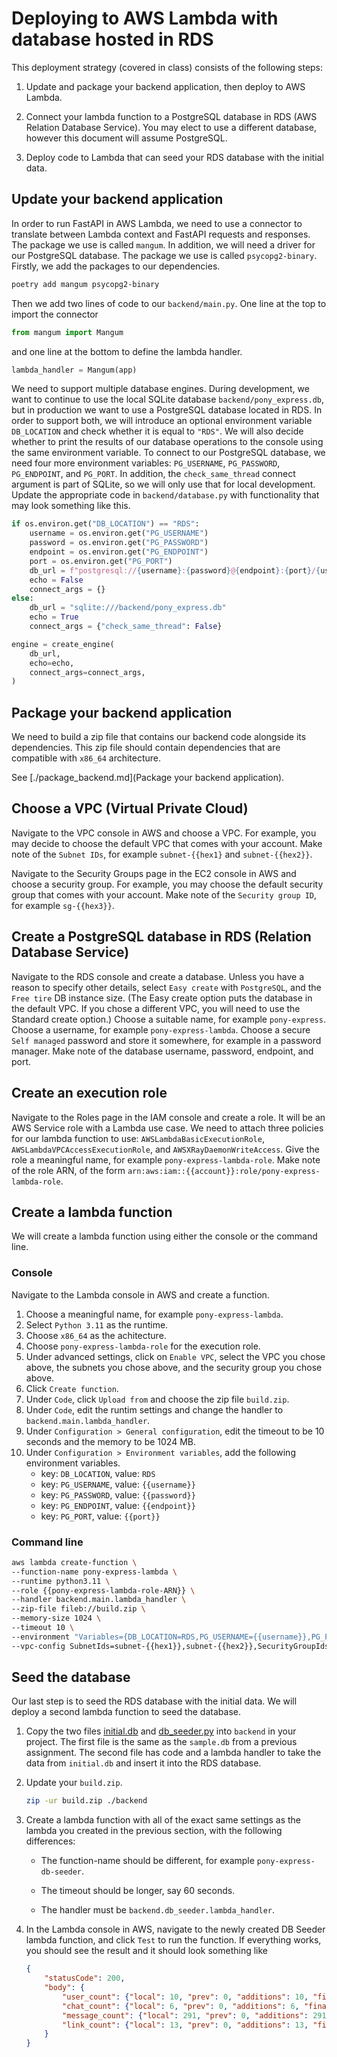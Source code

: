 # Deploying to AWS Lambda with database hosted in RDS

This deployment strategy (covered in class) consists of the following steps:

1. Update and package your backend application, then deploy to AWS Lambda.

2. Connect your lambda function to a PostgreSQL database in RDS (AWS Relation Database
   Service). You may elect to use a different database, however this document will assume
   PostgreSQL.

3. Deploy code to Lambda that can seed your RDS database with the initial data.

## Update your backend application

In order to run FastAPI in AWS Lambda, we need to use a connector to translate between
Lambda context and FastAPI requests and responses. The package we use is called `mangum`.
In addition, we will need a driver for our PostgreSQL database. The package we use is
called `psycopg2-binary`. Firstly, we add the packages to our dependencies.

```bash
poetry add mangum psycopg2-binary
```

Then we add two lines of code to our `backend/main.py`. One line at the top to import the
connector

```python
from mangum import Mangum
```

and one line at the bottom to define the lambda handler.

```python
lambda_handler = Mangum(app)
```

We need to support multiple database engines. During development, we want to continue to
use the local SQLite database `backend/pony_express.db`, but in production we want to use
a PostgreSQL database located in RDS. In order to support both, we will introduce an
optional environment variable `DB_LOCATION` and check whether it is equal to `"RDS"`. We
will also decide whether to print the results of our database operations to the console
using the same environment variable. To connect to our PostgreSQL database, we need four
more environment variables: `PG_USERNAME`, `PG_PASSWORD`, `PG_ENDPOINT`, and `PG_PORT`.
In addition, the `check_same_thread` connect argument is part of SQLite, so we will only
use that for local development. Update the appropriate code in `backend/database.py` with
functionality that may look something like this.

```python
if os.environ.get("DB_LOCATION") == "RDS":
    username = os.environ.get("PG_USERNAME")
    password = os.environ.get("PG_PASSWORD")
    endpoint = os.environ.get("PG_ENDPOINT")
    port = os.environ.get("PG_PORT")
    db_url = f"postgresql://{username}:{password}@{endpoint}:{port}/{username}"
    echo = False
    connect_args = {}
else:
    db_url = "sqlite:///backend/pony_express.db"
    echo = True
    connect_args = {"check_same_thread": False}

engine = create_engine(
    db_url,
    echo=echo,
    connect_args=connect_args,
)
```

## Package your backend application

We need to build a zip file that contains our backend code alongside its dependencies.
This zip file should contain dependencies that are compatible with `x86_64` architecture.

See [./package_backend.md](Package your backend application).

## Choose a VPC (Virtual Private Cloud)

Navigate to the VPC console in AWS and choose a VPC. For example, you may decide to choose
the default VPC that comes with your account. Make note of the `Subnet IDs`, for example
`subnet-{{hex1}` and `subnet-{{hex2}}`.

Navigate to the Security Groups page in the EC2 console in AWS and choose a security
group. For example, you may choose the default security group that comes with your
account. Make note of the `Security group ID`, for example `sg-{{hex3}}`.

## Create a PostgreSQL database in RDS (Relation Database Service)

Navigate to the RDS console and create a database. Unless you have a reason to specify
other details, select `Easy create` with `PostgreSQL`, and the `Free tire` DB instance
size. (The Easy create option puts the database in the default VPC. If you chose a
different VPC, you will need to use the Standard create option.) Choose a suitable name,
for example `pony-express`. Choose a username, for example `pony-express-lambda`. Choose a secure
`Self managed` password and store it somewhere, for example in a password manager. Make
note of the database username, password, endpoint, and port.

## Create an execution role

Navigate to the Roles page in the IAM console and create a role. It will be an AWS Service
role with a Lambda use case. We need to attach three policies for our lambda function to
use: `AWSLambdaBasicExecutionRole`, `AWSLambdaVPCAccessExecutionRole`, and
`AWSXRayDaemonWriteAccess`. Give the role a meaningful name, for example
`pony-express-lambda-role`. Make note of the role ARN, of the form
`arn:aws:iam::{{account}}:role/pony-express-lambda-role`.

## Create a lambda function

We will create a lambda function using either the console or the command line.

### Console

Navigate to the Lambda console in AWS and create a function.
1. Choose a meaningful name, for example `pony-express-lambda`.
2. Select `Python 3.11` as the runtime.
3. Choose `x86_64` as the achitecture.
4. Choose `pony-express-lambda-role` for the execution role.
5. Under advanced settings, click on `Enable VPC`, select the VPC you chose above, the
   subnets you chose above, and the security group you chose above.
6. Click `Create function`.
7. Under `Code`, click `Upload from` and choose the zip file `build.zip`.
8. Under `Code`, edit the runtim settings and change the handler to
   `backend.main.lambda_handler`.
9. Under `Configuration > General configuration`, edit the timeout to be 10 seconds and
   the memory to be 1024 MB.
10. Under `Configuration > Environment variables`, add the following environment variables.
    - key: `DB_LOCATION`, value: `RDS`
    - key: `PG_USERNAME`, value: `{{username}}`
    - key: `PG_PASSWORD`, value: `{{password}}`
    - key: `PG_ENDPOINT`, value: `{{endpoint}}`
    - key: `PG_PORT`, value: `{{port}}`


### Command line

```bash
aws lambda create-function \
--function-name pony-express-lambda \
--runtime python3.11 \
--role {{pony-express-lambda-role-ARN}} \
--handler backend.main.lambda_handler \
--zip-file fileb://build.zip \
--memory-size 1024 \
--timeout 10 \
--environment "Variables={DB_LOCATION=RDS,PG_USERNAME={{username}},PG_PASSWORD={{password}},PG_ENDPOINT={{endpoint}},PG_PORT={{port}}}" \
--vpc-config SubnetIds=subnet-{{hex1}},subnet-{{hex2}},SecurityGroupIds=sg-{{hex3}}
```

## Seed the database

Our last step is to seed the RDS database with the initial data. We will deploy a second
lambda function to seed the database.

1. Copy the two files [initial.db](./initial.db) and [db_seeder.py](./db_seeder.py) into
   `backend` in your project. The first file is the same as the `sample.db` from a
   previous assignment. The second file has code and a lambda handler to take the data
   from `initial.db` and insert it into the RDS database.

2. Update your `build.zip`.
    ```bash
    zip -ur build.zip ./backend
    ```

3. Create a lambda function with all of the exact same settings as the lambda you created
   in the previous section, with the following differences:

    - The function-name should be different, for example `pony-express-db-seeder`.

    - The timeout should be longer, say 60 seconds.

    - The handler must be `backend.db_seeder.lambda_handler`.

4. In the Lambda console in AWS, navigate to the newly created DB Seeder lambda function,
   and click `Test` to run the function. If everything works, you should see the result
   and it should look something like
    ```json
    {
        "statusCode": 200,
        "body": {
            "user_count": {"local": 10, "prev": 0, "additions": 10, "final": 10},
            "chat_count": {"local": 6, "prev": 0, "additions": 6, "final": 6},
            "message_count": {"local": 291, "prev": 0, "additions": 291, "final": 291},
            "link_count": {"local": 13, "prev": 0, "additions": 13, "final": 13}
        }
    }
    ```

